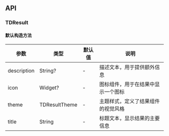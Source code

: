 ## API
### TDResult
#### 默认构造方法

| 参数 | 类型 | 默认值 | 说明 |
| --- | --- | --- | --- |
| description | String? | - | 描述文本，用于提供额外信息 |
| icon | Widget? | - | 图标组件，用于在结果中显示一个图标 |
| theme | TDResultTheme | - | 主题样式，定义了结果组件的视觉风格 |
| title | String | - | 标题文本，显示结果的主要信息 |
